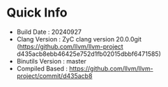 # Quick Info
* Build Date : 20240927
* Clang Version : ZyC clang version 20.0.0git (https://github.com/llvm/llvm-project d435acb8ebb46425e752d1fb02015dbbf6471585)
* Binutils Version : master
* Compiled Based : https://github.com/llvm/llvm-project/commit/d435acb8

